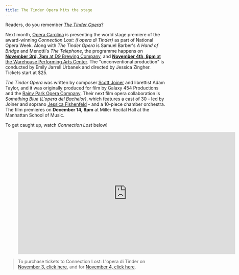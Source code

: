 ```yaml
---
title: The Tinder Opera hits the stage
---
```


Readers, do you remember [*The Tinder Opera*](/has-everyone-seen-the-tinder-opera/)? 

Next month, [Opera Carolina](/scene/companies/opera-carolina/) is presenting the world stage premiere of the award-winning *Connection Lost: (l'opera di Tinder)* as part of National Opera Week. Along with *The Tinder Opera* is Samuel Barber's *A Hand of Bridge* and Menotti's *The Telephone*, the programme happens on [**November 3rd, 7pm** at D9 Brewing Company](https://www.eventbrite.com/e/the-tinder-opera-tickets-28368179990), and [**November 4th, 8pm** at the Warehouse Performing Arts Center](https://search.seatyourself.biz/webstore/webstore.html?domain=warehousepac&event). The "unconventional production" is conducted by Emily Jarrell Urbanek and directed by Jessica Zingher. Tickets start at $25.

*The Tinder Opera* was written by composer [Scott Joiner](/scene/people/scott-joiner/) and librettist Adam Taylor, and it was originally produced for film by Galaxy 454 Productions and the [Rainy Park Opera Company](http://www.therainyparkopera.com/). Their next film opera collaboration is *Something Blue (L'opera del Bachelor)*, which features a cast of 30 - led by Joiner and soprano [Jessica Fishenfeld](/scene/people/jessica-fishenfeld/) - and a 10-piece chamber orchestra. The film premieres on **December 14, 8pm** at Miller Recital Hall at the Manhattan School of Music.

To get caught up, watch *Connection Lost* below!

<figure data-type="video">
<iframe width="680" height="382" src="https://www.youtube.com/embed/imvYwZjJX0Q" frameborder="0" allowfullscreen></iframe>
</figure>

>To purchase tickets to Connection Lost: L'opera di Tinder on [November 3, click here](https://www.eventbrite.com/e/the-tinder-opera-tickets-28368179990), and for [November 4, click here](https://search.seatyourself.biz/webstore/webstore.html?domain=warehousepac&event).
